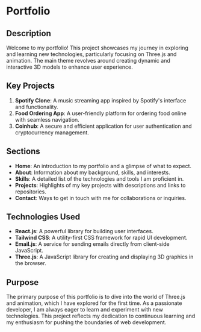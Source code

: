 # Portfolio

## Description

Welcome to my portfolio! This project showcases my journey in exploring and learning new technologies, particularly focusing on Three.js and animation. The main theme revolves around creating dynamic and interactive 3D models to enhance user experience.

## Key Projects

1. **Spotify Clone**: A music streaming app inspired by Spotify's interface and functionality.
2. **Food Ordering App**: A user-friendly platform for ordering food online with seamless navigation.
3. **Coinhub**: A secure and efficient application for user authentication and cryptocurrency management.

## Sections

- **Home**: An introduction to my portfolio and a glimpse of what to expect.
- **About**: Information about my background, skills, and interests.
- **Skills**: A detailed list of the technologies and tools I am proficient in.
- **Projects**: Highlights of my key projects with descriptions and links to repositories.
- **Contact**: Ways to get in touch with me for collaborations or inquiries.

## Technologies Used

- **React.js**: A powerful library for building user interfaces.
- **Tailwind CSS**: A utility-first CSS framework for rapid UI development.
- **Email.js**: A service for sending emails directly from client-side JavaScript.
- **Three.js**: A JavaScript library for creating and displaying 3D graphics in the browser.

## Purpose

The primary purpose of this portfolio is to dive into the world of Three.js and animation, which I have explored for the first time. As a passionate developer, I am always eager to learn and experiment with new technologies. This project reflects my dedication to continuous learning and my enthusiasm for pushing the boundaries of web development.

